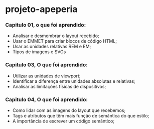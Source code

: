 # projeto-apeperia



### Capitulo 01, o que foi aprendido:
- Analisar e desmembrar o layout recebido;
- Usar o EMMET para criar blocos de código HTML;
- Usar as unidades relativas REM e EM;
- Tipos de imagens e SVGs


### Capitulo 03, O que foi aprendido:
- Utilizar as unidades de viewport;
- Identificar a diferença entre unidades absolutas e relativas;
- Analisar as limitações físicas de dispositivos;


### Capitulo 04, O que foi aprendido:
- Como lidar com as imagens do layout que recebemos;
- Tags e atributos que têm mais função de semântica do que estilo;
- A importância de escrever um código semântico;